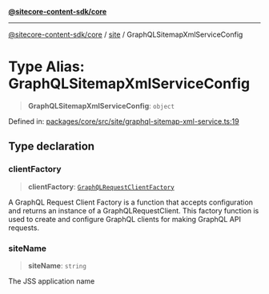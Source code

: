[**@sitecore-content-sdk/core**](../../README.md)

***

[@sitecore-content-sdk/core](../../README.md) / [site](../README.md) / GraphQLSitemapXmlServiceConfig

# Type Alias: GraphQLSitemapXmlServiceConfig

> **GraphQLSitemapXmlServiceConfig**: `object`

Defined in: [packages/core/src/site/graphql-sitemap-xml-service.ts:19](https://github.com/Sitecore/content-sdk/blob/83cb65a3c972c72b48c373cdf1da3de357f70681/packages/core/src/site/graphql-sitemap-xml-service.ts#L19)

## Type declaration

### clientFactory

> **clientFactory**: [`GraphQLRequestClientFactory`](../../index/type-aliases/GraphQLRequestClientFactory.md)

A GraphQL Request Client Factory is a function that accepts configuration and returns an instance of a GraphQLRequestClient.
This factory function is used to create and configure GraphQL clients for making GraphQL API requests.

### siteName

> **siteName**: `string`

The JSS application name
